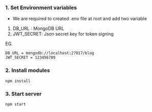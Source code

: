 ### 1. Set Environment variables

- We are required to created .env file at root and add two variable 

1. DB_URL : MongoDB URL
2. JWT_SECRET: Json secret key for token signing

EG.

    DB_URL = mongodb://localhost:27017/blog
    JWT_SECRET = 123456789

### 2.  Install modules

```npm install```

### 3. Start server

``` npm start ```